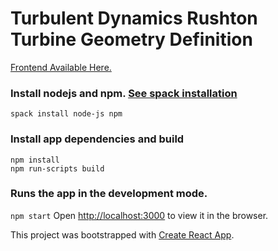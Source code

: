 # Turbulent Dynamics Rushton Turbine Geometry Definition

[Frontend Available Here.](http://turbulentdynamics.github.io/TD_GeomInput_Rushton_Turbine/WebGL/build/)


### Install nodejs and npm.  [See spack installation](https://github.com/TurbulentDynamics/TD_env_setup_dev_info/blob/master/env_setup/install_1_with_spack.md)
```
spack install node-js npm
```



### Install app dependencies and build
```
npm install
npm run-scripts build
```

### Runs the app in the development mode.
`npm start`
Open [http://localhost:3000](http://localhost:3000) to view it in the browser.








This project was bootstrapped with [Create React App](https://github.com/facebook/create-react-app).
